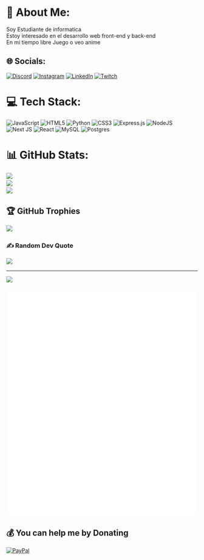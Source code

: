 # 💫 About Me:
Soy Estudiante de informatica<br>Estoy interesado en el desarrollo web front-end y back-end<br>En mi tiempo libre Juego o veo anime


## 🌐 Socials:
[![Discord](https://img.shields.io/badge/Discord-%237289DA.svg?logo=discord&logoColor=white)](htttps://discord.gg/HyūgoDev#4406) [![Instagram](https://img.shields.io/badge/Instagram-%23E4405F.svg?logo=Instagram&logoColor=white)](https://instagram.com/HyugoDev) [![LinkedIn](https://img.shields.io/badge/LinkedIn-%230077B5.svg?logo=linkedin&logoColor=white)](https://linkedin.com/in/hyugodev) [![Twitch](https://img.shields.io/badge/Twitch-%239146FF.svg?logo=Twitch&logoColor=white)](https://twitch.tv/hyugodev) 

# 💻 Tech Stack:
 ![JavaScript](https://img.shields.io/badge/javascript-%23323330.svg?style=flat&logo=javascript&logoColor=%23F7DF1E) ![HTML5](https://img.shields.io/badge/html5-%23E34F26.svg?style=flat&logo=html5&logoColor=white) ![Python](https://img.shields.io/badge/python-3670A0?style=flat&logo=python&logoColor=ffdd54) ![CSS3](https://img.shields.io/badge/css3-%231572B6.svg?style=flat&logo=css3&logoColor=white) ![Express.js](https://img.shields.io/badge/express.js-%23404d59.svg?style=flat&logo=express&logoColor=%2361DAFB)  ![NodeJS](https://img.shields.io/badge/node.js-6DA55F?style=flat&logo=node.js&logoColor=white) ![Next JS](https://img.shields.io/badge/Next-black?style=flat&logo=next.js&logoColor=white) ![React](https://img.shields.io/badge/react-%2320232a.svg?style=flat&logo=react&logoColor=%2361DAFB) ![MySQL](https://img.shields.io/badge/mysql-%2300f.svg?style=flat&logo=mysql&logoColor=white) ![Postgres](https://img.shields.io/badge/postgres-%23316192.svg?style=flat&logo=postgresql&logoColor=white) 
# 📊 GitHub Stats:
![](https://github-readme-stats.vercel.app/api?username=HyugoDev&theme=merko&hide_border=false&include_all_commits=false&count_private=false)<br/>
![](https://github-readme-streak-stats.herokuapp.com/?user=HyugoDev&theme=merko&hide_border=false)<br/>
![](https://github-readme-stats.vercel.app/api/top-langs/?username=HyugoDev&theme=merko&hide_border=false&include_all_commits=false&count_private=false&layout=compact)

## 🏆 GitHub Trophies
![](https://github-profile-trophy.vercel.app/?username=HyugoDev&theme=radical&no-frame=false&no-bg=true&margin-w=4)

### ✍️ Random Dev Quote
![](https://quotes-github-readme.vercel.app/api?type=horizontal&theme=radical)

---
[![](https://visitcount.itsvg.in/api?id=HyugoDev&icon=2&color=1)](https://visitcount.itsvg.in)


![Metrics](/metrics.plugin.anilist.characters.svg)


  ## 💰 You can help me by Donating
  [![PayPal](https://img.shields.io/badge/PayPal-00457C?style=for-the-badge&logo=paypal&logoColor=white)](https://paypal.me/@HuguitoCR) 

  
<!-- Proudly created with GPRM ( https://gprm.itsvg.in ) -->
